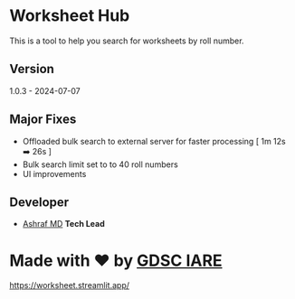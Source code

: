 # Worksheet Hub

This is a tool to help you search for worksheets by roll number.

## Version

1.0.3 - 2024-07-07

## Major Fixes

- Offloaded bulk search to external server for faster processing [ 1m 12s ➡️ 26s ]
- Bulk search limit set to to 40 roll numbers
- UI improvements

## Developer

- [Ashraf MD](https://www.linkedin.com/in/ashraf-mohammed-75932823a/) **Tech Lead**

# Made with ❤️ by [GDSC IARE](https://gdsc.community.dev/institute-of-aeronautical-engineering-hyderabad-india/)

https://worksheet.streamlit.app/
